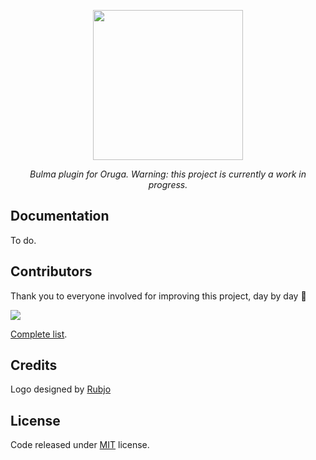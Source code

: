 <p align="center">
    <img width="240" src="https://raw.githubusercontent.com/oruga-ui/oruga-bulma/master/public/logo-3.svg" />
</p>

<p align="center">
  <i>Bulma plugin for Oruga. Warning: this project is currently a work in progress.</i>
</p>

## Documentation

To do.

## Contributors
Thank you to everyone involved for improving this project, day by day 💚

<a href="https://github.com/oruga-ui/oruga-bulma">
  <img
  src="https://contrib.rocks/image?repo=oruga-ui/oruga-bulma"
  />
</a>

[Complete list](CONTRIBUTORS.md).

## Credits

Logo designed by [Rubjo](https://github.com/rubjo)

## License

Code released under [MIT](https://github.com/oruga-ui/oruga-bulma/blob/master/LICENSE) license.
